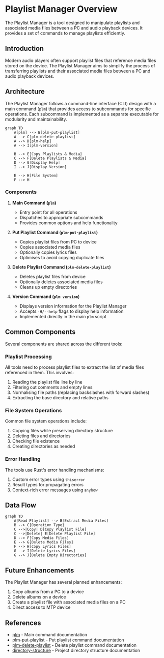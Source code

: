 # Playlist Manager Overview

The Playlist Manager is a tool designed to manipulate playlists and
associated media files between a PC and audio playback devices.  It
provides a set of commands to manage playlists efficiently.

## Introduction

Modern audio players often support playlist files that reference media
files stored on the device.  The Playlist Manager aims to simplify the
process of transferring playlists and their associated media files
between a PC and audio playback devices.

## Architecture

The Playlist Manager follows a command-line interface (CLI) design with
a main command (`plm`) that provides access to subcommands for specific
operations.  Each subcommand is implemented as a separate executable
for modularity and maintainability.

```mermaid
graph TD
    A[plm] --> B[plm-put-playlist]
    A --> C[plm-delete-playlist]
    A --> D[plm-help]
    A --> I[plm-version]
    
    B --> E[Copy Playlists & Media]
    C --> F[Delete Playlists & Media]
    D --> G[Display Help]
    I --> J[Display Version]
    
    E --> H[File System]
    F --> H
```

### Components

1. **Main Command (`plm`)**
   - Entry point for all operations
   - Dispatches to appropriate subcommands
   - Provides common options and help functionality

2. **Put Playlist Command (`plm-put-playlist`)**
   - Copies playlist files from PC to device
   - Copies associated media files
   - Optionally copies lyrics files
   - Optimises to avoid copying duplicate files

3. **Delete Playlist Command (`plm-delete-playlist`)**
   - Deletes playlist files from device
   - Optionally deletes associated media files
   - Cleans up empty directories

4. **Version Command (`plm version`)**
   - Displays version information for the Playlist Manager
   - Accepts `-H/--help` flags to display help information
   - Implemented directly in the main `plm` script

## Common Components

Several components are shared across the different tools:

### Playlist Processing

All tools need to process playlist files to extract the list of media
files referenced in them.  This involves:

1. Reading the playlist file line by line
2. Filtering out comments and empty lines
3. Normalising file paths (replacing backslashes with forward slashes)
4. Extracting the base directory and relative paths

### File System Operations

Common file system operations include:

1. Copying files while preserving directory structure
2. Deleting files and directories
3. Checking file existence
4. Creating directories as needed

### Error Handling

The tools use Rust's error handling mechanisms:

1. Custom error types using `thiserror`
2. Result types for propagating errors
3. Context-rich error messages using `anyhow`

## Data Flow

```mermaid
graph TD
    A[Read Playlist] --> B[Extract Media Files]
    B --> C{Operation Type}
    C -->|Copy| D[Copy Playlist File]
    C -->|Delete| E[Delete Playlist File]
    D --> F[Copy Media Files]
    E --> G[Delete Media Files]
    F --> H[Copy Lyrics Files]
    G --> I[Delete Lyrics Files]
    G --> J[Delete Empty Directories]
```

## Future Enhancements

The Playlist Manager has several planned enhancements:

1. Copy albums from a PC to a device
2. Delete albums on a device
3. Create a playlist file with associated media files on a PC
4. Direct access to MTP device

## References

- [plm](plm.md) - Main command documentation
- [plm-put-playlist](plm-put-playlist.md) - Put playlist command
  documentation
- [plm-delete-playlist](plm-delete-playlist.md) - Delete playlist
  command documentation
- [directory-structure](directory-structure.md) - Project directory
  structure documentation
